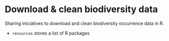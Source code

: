 # Download & clean biodiversity data

Sharing iniciatives to download and clean biodiversity occurrence data in R. 

- `resources` stores a list of R packages  
